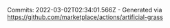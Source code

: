 Commits: 2022-03-02T02:34:01.566Z - Generated via https://github.com/marketplace/actions/artificial-grass
<br>

